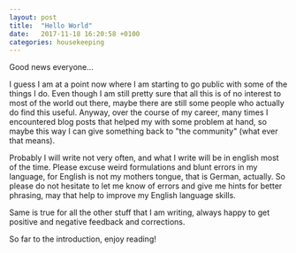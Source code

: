 ```yaml
---
layout: post
title:  "Hello World"
date:   2017-11-18 16:20:58 +0100
categories: housekeeping
---
```

Good news everyone...

I guess I am at a point now where I am starting to go public with some of the things I do. Even though I am still pretty sure that all this is of no interest to most of the world out there, maybe there are still some people who actually do find this useful. Anyway, over the course of my career, many times I encountered blog posts that helped my with some problem at hand, so maybe this way I can give something back to "the community" (what ever that means).

Probably I will write not very often, and what I write will  be in english most of the time. Please excuse weird formulations and blunt errors in my language, for English is not my mothers tongue, that is German, actually. So please do not hesitate to let me know of errors and give me hints for better phrasing, may that help to improve my English language skills.

Same is true for all the other stuff that I am writing, always happy to get positive and negative feedback and corrections.

So far to the introduction, enjoy reading!



